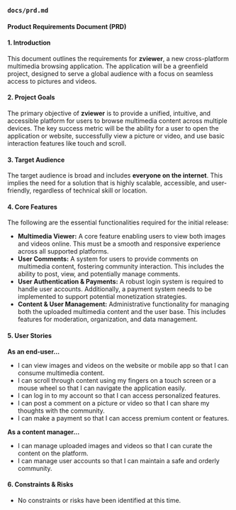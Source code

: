 ### `docs/prd.md`

#### Product Requirements Document (PRD)

#### 1. Introduction
This document outlines the requirements for **zviewer**, a new cross-platform multimedia browsing application. The application will be a greenfield project, designed to serve a global audience with a focus on seamless access to pictures and videos.

#### 2. Project Goals
The primary objective of **zviewer** is to provide a unified, intuitive, and accessible platform for users to browse multimedia content across multiple devices. The key success metric will be the ability for a user to open the application or website, successfully view a picture or video, and use basic interaction features like touch and scroll.

#### 3. Target Audience
The target audience is broad and includes **everyone on the internet**. This implies the need for a solution that is highly scalable, accessible, and user-friendly, regardless of technical skill or location.

#### 4. Core Features
The following are the essential functionalities required for the initial release:

* **Multimedia Viewer:** A core feature enabling users to view both images and videos online. This must be a smooth and responsive experience across all supported platforms.
* **User Comments:** A system for users to provide comments on multimedia content, fostering community interaction. This includes the ability to post, view, and potentially manage comments.
* **User Authentication & Payments:** A robust login system is required to handle user accounts. Additionally, a payment system needs to be implemented to support potential monetization strategies.
* **Content & User Management:** Administrative functionality for managing both the uploaded multimedia content and the user base. This includes features for moderation, organization, and data management.

#### 5. User Stories

**As an end-user...**
* I can view images and videos on the website or mobile app so that I can consume multimedia content.
* I can scroll through content using my fingers on a touch screen or a mouse wheel so that I can navigate the application easily.
* I can log in to my account so that I can access personalized features.
* I can post a comment on a picture or video so that I can share my thoughts with the community.
* I can make a payment so that I can access premium content or features.

**As a content manager...**
* I can manage uploaded images and videos so that I can curate the content on the platform.
* I can manage user accounts so that I can maintain a safe and orderly community.

#### 6. Constraints & Risks
* No constraints or risks have been identified at this time.
